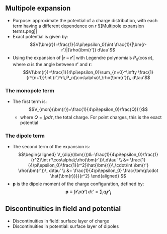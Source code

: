 
## Multipole expansion
- Purpose: approximate the potential of a charge distribution, with each term having a different dependence on $r$
![[Multipole expansion terms.png]]
- Exact potential is given by:
$$V(\bm{r})=\frac{1}{4\pi\epsilon_0}\int \frac{1}{|\bm{r-r'}|}\rho(\bm{r'}) d\tau'$$
- Using the expansion of $|\bm{r-r'}|$ with Legendre polynomials $P_n(\cos\alpha)$, where $\alpha$ is the angle between $\bm{r'}$ and $\bm{r}$:
$$V(\bm{r})=\frac{1}{4\pi\epsilon_0}\sum_{n=0}^\infty \frac{1}{r^{n+1}}\int (r')^n\,P_n(\cos\alpha)\,\rho(\bm{r'})\, d\tau'$$
### The monopole term
- The first term is:
$$V_{mon}(\bm{r})=\frac{1}{4\pi\epsilon_0}\frac{Q}{r}$$
	- where $Q=\int \rho d\tau$, the total charge. For point charges, this is the exact potential
### The dipole term
- The second term of the expansion is:
$$\begin{aligned}
V_{dip}(\bm{r})&=\frac{1}{4\pi\epsilon_0}\frac{1}{r^2}\int r'\cos\alpha\;\rho(\bm{r'})\,d\tau' \\
&= \frac{1}{4\pi\epsilon_0}\frac{1}{r^2}\hat{\bm{r}}\,\cdot\int \bm{r'} \rho(\bm{r'})\, d\tau'
 \\
&= \frac{1}{4\pi\epsilon_0} \frac{\bm{p\cdot \hat{\bm{r}}}}{r^2}
\end{aligned}
$$
- $\bm{p}$ is the dipole moment of the charge configuration, defined by:
$$\bm{p}\equiv\int \bm{r'} \rho(\bm{r'})\, d\tau'=\sum_iq_i\bm{r'_i}$$

## Discontinuities in field and potential
- Discontinuities in field: surface layer of charge
- Discontinuities in potential: surface layer of dipoles
